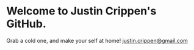 # Welcome to Justin Crippen's GitHub.
Grab a cold one, and make your self at home!
justin.crippen@gmail.com
